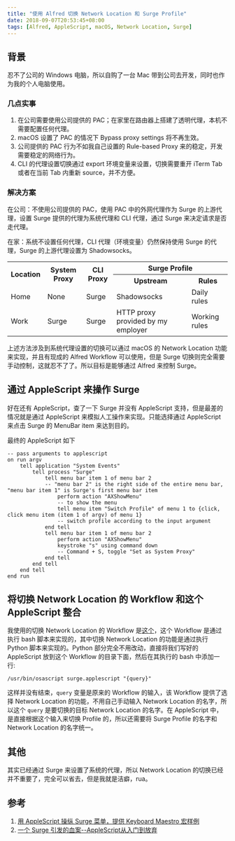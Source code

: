 ```yaml
---
title: "使用 Alfred 切换 Network Location 和 Surge Profile"
date: 2018-09-07T20:53:45+08:00
tags: [Alfred, AppleScript, macOS, Network Location, Surge]
---
```


## 背景

忍不了公司的 Windows 电脑，所以自购了一台 Mac 带到公司去开发，同时也作为我的个人电脑使用。


### 几点实事

1. 在公司需要使用公司提供的 PAC；在家里在路由器上搭建了透明代理，本机不需要配置任何代理。
2. macOS 设置了 PAC 的情况下 Bypass proxy settings 将不再生效。
3. 公司提供的 PAC 行为不如我自己设置的 Rule-based Proxy 来的稳定，开发需要稳定的网络行为。
4. CLI 的代理设置切换通过 export 环境变量来设置，切换需要重开 iTerm Tab 或者在当前 Tab 内重新 source，并不方便。


### 解决方案

在公司：不使用公司提供的 PAC，使用 PAC 中的外网代理作为 Surge 的上游代理，设置 Surge 提供的代理为系统代理和 CLI 代理，通过 Surge 来决定请求是否走代理。

在家：系统不设置任何代理，CLI 代理（环境变量）仍然保持使用 Surge 的代理，Surge 的上游代理设置为 Shadowsocks。

<table>
  <tr>
    <th rowspan="2">Location</th>
    <th rowspan="2">System Proxy</th>
    <th rowspan="2">CLI Proxy</th>
    <th colspan="2">Surge Profile</th>
  </tr>
  <tr>
    <th>Upstream</th>
    <th>Rules</th>
  </tr>
  <tr>
    <td>Home</td>
    <td>None</td>
    <td>Surge</td>
    <td>Shadowsocks</td>
    <td>Daily rules</td>
  </tr>
  <tr>
    <td>Work</td>
    <td>Surge</td>
    <td>Surge</td>
    <td>HTTP proxy provided by my employer</td>
    <td>Working rules</td>
  </tr>
</table>


上述方法涉及到系统代理设置的切换可以通过 macOS 的 Network Location 功能来实现，并且有现成的 Alfred Workflow 可以使用，但是 Surge 切换则完全需要手动控制，这就忍不了了。所以目标是能够通过 Alfred 来控制 Surge。


## 通过 AppleScript 来操作 Surge

好在还有 AppleScript，查了一下 Surge 并没有 AppleScript 支持，但是最差的情况就是通过 AppleScript 来模拟人工操作来实现。只能选择通过 AppleScript 来点击 Surge 的 MenuBar item 来达到目的。

最终的 AppleScript 如下

```applescript
-- pass arguments to applescript
on run argv
	tell application "System Events"
		tell process "Surge"
			tell menu bar item 1 of menu bar 2
			-- "menu bar 2" is the right side of the entire menu bar, "menu bar item 1" is Surge's first menu bar item
				perform action "AXShowMenu"
				-- to show the menu
				tell menu item "Switch Profile" of menu 1 to {click, click menu item (item 1 of argv) of menu 1}
				-- switch profile according to the input argument
			end tell
			tell menu bar item 1 of menu bar 2
				perform action "AXShowMenu"
				keystroke "s" using command down
				-- Command + S, toggle "Set as System Proxy"
			end tell
		end tell
	end tell
end run
```

## 将切换 Network Location 的 Workflow 和这个 AppleScript 整合

我使用的切换 Network Location 的 Workflow 是[这个](http://www.packal.org/workflow/network-location)，这个 Workflow 是通过执行 bash 脚本来实现的，其中切换 Network Location 的功能是通过执行 Python 脚本来实现的。Python 部分完全不用改动，直接将我们写好的 AppleScript 放到这个 Workflow 的目录下面，然后在其执行的 bash 中添加一行:

`/usr/bin/osascript surge.applescript "{query}"`


这样并没有结束，`query` 变量是原来的 Workflow 的输入，该 Workflow 提供了选择 Network Location 的功能，不用自己手动输入 Network Location 的名字，所以这个 `query` 是要切换的目标 Network Location 的名字。在 AppleScript 中，是直接根据这个输入来切换 Profile 的，所以还需要将 Surge Profile 的名字和 Network Location 的名字统一。

## 其他

其实已经通过 Surge 来设置了系统的代理，所以 Network Location 的切换已经并不重要了，完全可以省去，但是我就是洁癖，rua。

## 参考

1. [用 AppleScript 操纵 Surge 菜单，提供 Keyboard Maestro 宏样例](https://github.com/jayqizone/Surge-AppleScript)
2. [一个 Surge 引发的血案--AppleScript从入门到放弃](https://x-front-team.github.io/2016/11/30/%E4%B8%80%E4%B8%AAsurge%E5%BC%95%E5%8F%91%E7%9A%84%E8%A1%80%E6%A1%88-AppleScript%E4%BB%8E%E5%85%A5%E9%97%A8%E5%88%B0%E6%94%BE%E5%BC%83/)



